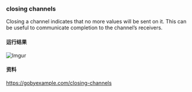 ### closing channels
Closing a channel indicates that no more values will be sent on it. This can be useful to communicate completion to the channel’s receivers.

#### 运行结果
![Imgur](https://i.imgur.com/KEsTAqe.png)

#### 资料
https://gobyexample.com/closing-channels